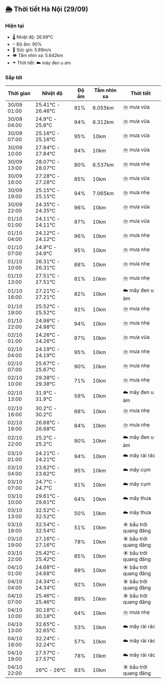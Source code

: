 ## 🌦️ Thời tiết Hà Nội (29/09)

### Hiện tại

- 🌡️ Nhiệt độ: 26.99℃
- 💦 Độ ẩm: 90%
- 💨 Sức gió: 5.89m/s
- 👁️ Tầm nhìn xa: 5.642km
- ☂️ Thời tiết: ☁️ mây đen u ám

### Sắp tới

| Thời gian | Nhiệt độ | Độ ẩm | Tầm nhìn xa | Thời tiết |
| --- | --- | --- | --- | --- |
| 30/09 01:00 | 25.41℃ - 26.46℃ | 91% | 6.055km | ⛈️ mưa vừa |
| 30/09 04:00 | 24.9℃ - 25.6℃ | 94% | 6.312km | ⛈️ mưa vừa |
| 30/09 07:00 | 25.16℃ - 25.16℃ | 95% | 10km | ⛈️ mưa vừa |
| 30/09 10:00 | 27.84℃ - 27.84℃ | 84% | 10km | ⛈️ mưa vừa |
| 30/09 13:00 | 28.07℃ - 28.07℃ | 80% | 6.537km | ⛈️ mưa nhẹ |
| 30/09 16:00 | 27.28℃ - 27.28℃ | 85% | 10km | ⛈️ mưa vừa |
| 30/09 19:00 | 25.15℃ - 25.15℃ | 94% | 7.065km | ⛈️ mưa nhẹ |
| 30/09 22:00 | 24.35℃ - 24.35℃ | 96% | 10km | ⛈️ mưa vừa |
| 01/10 01:00 | 24.11℃ - 24.11℃ | 97% | 10km | ⛈️ mưa vừa |
| 01/10 04:00 | 24.12℃ - 24.12℃ | 96% | 10km | ⛈️ mưa nhẹ |
| 01/10 07:00 | 24.9℃ - 24.9℃ | 95% | 10km | ⛈️ mưa nhẹ |
| 01/10 10:00 | 26.31℃ - 26.31℃ | 88% | 10km | ⛈️ mưa nhẹ |
| 01/10 13:00 | 27.51℃ - 27.51℃ | 81% | 10km | ⛈️ mưa nhẹ |
| 01/10 16:00 | 27.21℃ - 27.21℃ | 82% | 10km | ☁️ mây đen u ám |
| 01/10 19:00 | 25.52℃ - 25.52℃ | 92% | 10km | ⛈️ mưa nhẹ |
| 01/10 22:00 | 24.98℃ - 24.98℃ | 94% | 10km | ⛈️ mưa nhẹ |
| 02/10 01:00 | 24.26℃ - 24.26℃ | 97% | 10km | ⛈️ mưa vừa |
| 02/10 04:00 | 24.19℃ - 24.19℃ | 95% | 10km | ⛈️ mưa nhẹ |
| 02/10 07:00 | 25.67℃ - 25.67℃ | 90% | 10km | ⛈️ mưa nhẹ |
| 02/10 10:00 | 29.38℃ - 29.38℃ | 71% | 10km | ⛈️ mưa nhẹ |
| 02/10 13:00 | 31.9℃ - 31.9℃ | 59% | 10km | ☁️ mây đen u ám |
| 02/10 16:00 | 30.2℃ - 30.2℃ | 68% | 10km | ⛈️ mưa nhẹ |
| 02/10 19:00 | 26.68℃ - 26.68℃ | 84% | 10km | ⛈️ mưa nhẹ |
| 02/10 22:00 | 25.2℃ - 25.2℃ | 90% | 10km | ☁️ mây đen u ám |
| 03/10 01:00 | 24.21℃ - 24.21℃ | 94% | 10km | ☁️ mây rải rác |
| 03/10 04:00 | 23.62℃ - 23.62℃ | 95% | 10km | ☁️ mây cụm |
| 03/10 07:00 | 24.7℃ - 24.7℃ | 91% | 10km | ☁️ mây cụm |
| 03/10 10:00 | 29.61℃ - 29.61℃ | 64% | 10km | ☁️ mây thưa |
| 03/10 13:00 | 32.52℃ - 32.52℃ | 50% | 10km | ☁️ mây thưa |
| 03/10 16:00 | 32.54℃ - 32.54℃ | 51% | 10km | ☀️ bầu trời quang đãng |
| 03/10 19:00 | 27.16℃ - 27.16℃ | 78% | 10km | ☀️ bầu trời quang đãng |
| 03/10 22:00 | 25.42℃ - 25.42℃ | 85% | 10km | ☀️ bầu trời quang đãng |
| 04/10 01:00 | 24.68℃ - 24.68℃ | 89% | 10km | ☀️ bầu trời quang đãng |
| 04/10 04:00 | 24.34℃ - 24.34℃ | 92% | 10km | ☀️ bầu trời quang đãng |
| 04/10 07:00 | 25.46℃ - 25.46℃ | 89% | 10km | ☀️ bầu trời quang đãng |
| 04/10 10:00 | 30.18℃ - 30.18℃ | 64% | 10km | ⛈️ mưa nhẹ |
| 04/10 13:00 | 32.65℃ - 32.65℃ | 53% | 10km | ☁️ mây rải rác |
| 04/10 16:00 | 32.24℃ - 32.24℃ | 57% | 10km | ☁️ mây rải rác |
| 04/10 19:00 | 27.57℃ - 27.57℃ | 78% | 10km | ☁️ mây rải rác |
| 04/10 22:00 | 26℃ - 26℃ | 83% | 10km | ☀️ bầu trời quang đãng |
